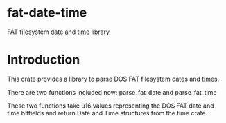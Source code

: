 # fat-date-time
FAT filesystem date and time library

# Introduction

This crate provides a library to parse DOS FAT filesystem dates and times.

There are two functions included now:
parse_fat_date and parse_fat_time

These two functions take u16 values representing the DOS FAT date and
time bitfields and return Date and Time structures from the time
crate.
